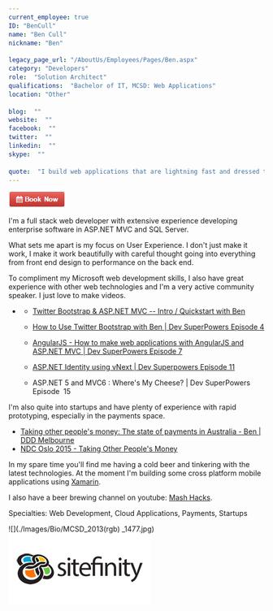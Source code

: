 ```yaml
---
current_employee: true
ID: "BenCull"
name: "Ben Cull"
nickname: "Ben"

legacy_page_url: "/AboutUs/Employees/Pages/Ben.aspx"
category: "Developers"
role:  "Solution Architect"
qualifications:  "Bachelor of IT, MCSD: Web Applications"
location: "Other"

blog:  ""
website:  ""
facebook:  ""
twitter:  ""
linkedin:  ""
skype:  ""

quote:  "​​I build web applications that are lightning fast and dressed to impress."
---
```


 [ ![BookNow.png](./Images/Bio/BookNow.png)](http://veethere.com/With/BenCull) 
 

 I'm a full stack web developer with extensive experience developing enterprise software in ASP.NET MVC and SQL Server.

 What sets me apart is my focus on User Experience. I don't just make it work, I make it work beautifully with careful thought going into everything from front end design to performance on the back end.

 To compliment my Microsoft web development skills, I also have great experience with other web technologies and I'm a very active community speaker. I just love to make videos.

*   *   [ Twitter Bootstrap & ASP.NET MVC -- Intro / Quickstart with Ben ](https://www.youtube.com/watch?v=bIGiUSMBwoo)
    *   [ How to Use Twitter Bootstrap with Ben | Dev SuperPowers Episode 4 ](https://www.youtube.com/watch?v=DbdvWHkSEZo)

    *   [ AngularJS - How to make web applications with AngularJS and ASP.NET MVC | Dev SuperPowers Episode 7 ](https://www.youtube.com/watch?v=vwF1mxZH_hE)
    *   [ASP.NET Identity using vNext | Dev Superpowers Episode 11 ](http://tv.ssw.com/5980/asp-net-identity-using-vnext-dev-superpowers-episode-11)
    *   ASP.NET 5 and MVC6 : Where's My Cheese? | Dev SuperPowers Episode  15 

I'm also quite into startups and have plenty of experience with rapid prototyping, especially in the payments space.

*   [Taking other people's money: The state of payments in Australia - Ben | DDD Melbourne ](https://www.youtube.com/watch?v=U_zi2wto9xo)
*   [NDC Oslo 2015 - Taking Other People's Money](http://benjii.me/2015/06/ndc-oslo-2015-taking-other-peoples-money/)

 In my spare time you'll find me having a cold beer and tinkering with the latest technologies. At the moment I'm building some cross platform mobile applications using [Xamarin](http://xamarin.com/).  

I also have a beer brewing channel on youtube: [Mash Hacks](https://www.youtube.com/user/mashhacks).  

Specialties: Web Development, Cloud Applications, Payments, Startups 

![](./Images/Bio/MCSD_2013(rgb) 
_1477.jpg) ![Sitefinity](./Images/Bio/logo_sitefinity.png) 
   